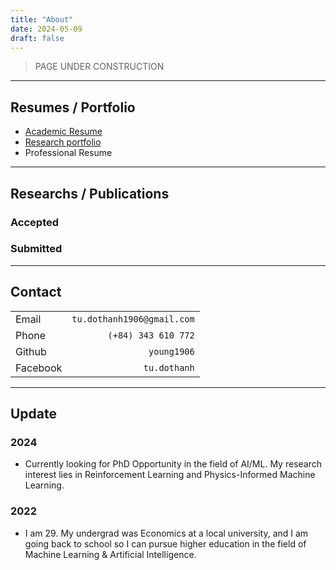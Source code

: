 ```yaml
---
title: "About"
date: 2024-05-09
draft: false 
---
```


<!-- (**May 2024**) Currently looking for PhD Opportunity in the field of AI/ML. My research interest lies in Reinforcement Learning and Physics-Informed Machine Learning. -->

> PAGE UNDER CONSTRUCTION


---
## Resumes / Portfolio
- [Academic Resume](/pdf/01_cv.pdf)
- [Research portfolio](/pdf/interview-tudo.pdf)
- Professional Resume


---
## Researchs / Publications

### Accepted
### Submitted 

---
## Contact

|               |                               | 
| ---           | ---:                          |
| Email         | `tu.dothanh1906@gmail.com`    |
| Phone         | `(+84) 343 610 772`           |
| Github        | `young1906`                   |
| Facebook      | `tu.dothanh`                  |

---
##  Update
###  2024
- Currently looking for PhD Opportunity in the field of AI/ML. My research interest lies in Reinforcement Learning and Physics-Informed Machine Learning.

### 2022
- I am 29. My undergrad was Economics at a local university, and I am going back to school so I can pursue higher education in the field of Machine Learning & Artificial Intelligence.


<!--
TODO:
- [ ] add resume
- [ ] add research experience & research portfolio
-->
